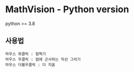 # MathVision - Python version

python >= 3.8

## 사용법
```
마우스 좌클릭 : 점찍기
마우스 우클릭 : 점에 근사하는 직선 그리기
마우스 더블우클릭 : 다 지움
```
